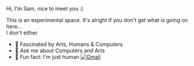 Hi, I'm Sam, nice to meet you :) <br>

This is an experimental space. It's alright if you don't get what is going on here...<br>I don't either.

- 🔭 Fascinated by Arts, Humans & Computers
- 💬 Ask me about Computers and Arts
- 🌱 Fun fact: I'm just human
[![Gmail](https://img.shields.io/badge/-Gmail-c14438?&logo=Gmail&logoColor=white)](mailto:samueltiokeng@gmail.com)

